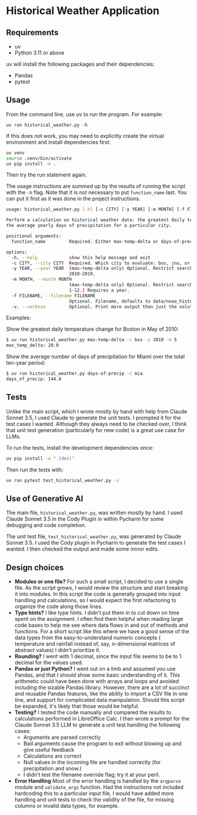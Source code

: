 # Historical Weather Application

## Requirements

- uv
- Python 3.11 or above

uv will install the following packages and their dependencies:

- Pandas
- pytest

## Usage
From the command line, use uv to run the program. For example:
```
uv run historical_weather.py -h
```

If this does not work, you may need to explicitly create the virtual environment and install dependencies first:
```bash
uv venv
source .venv/bin/activate
uv pip install -e .
```

Then try the run statement again.

The usage instructions are summed up by the results of running the script with the `-h` flag.
Note that it is not necessary to put `function_name` last. You can put it first as it was done in the project
instructions.

```bash
usage: historical_weather.py [-h] [-c CITY] [-y YEAR] [-m MONTH] [-f FILENAME] [-v] function_name

Perform a calculation on historical weather data: the greatest daily temperature change for a particular city, or
the average yearly days of precipitation for a particular city.

positional arguments:
  function_name         Required. Either max-temp-delta or days-of-precip

options:
  -h, --help            show this help message and exit
  -c CITY, --city CITY  Required. Which city to evaluate: bos, jnu, or mia
  -y YEAR, --year YEAR  (max-temp-delta only) Optional. Restrict search to a particular year in the range
                        2010-2019.
  -m MONTH, --month MONTH
                        (max-temp-delta only) Optional. Restrict search to a particular month in the range
                        1-12.) Requires a year.
  -f FILENAME, --filename FILENAME
                        Optional. Filename, defaults to data/noaa_historical_weather_10yr.csv
  -v, --verbose         Optional. Print more output than just the solution.
```
Examples:

Show the greatest daily temperature change for Boston in May of 2010:
```bash
$ uv run historical_weather.py max-temp-delta -c bos -y 2010 -m 5
max_temp_delta: 20.0
```
Show the average number of days of precipitation for Miami over the total ten-year period:
```bash
$ uv run historical_weather.py days-of-precip -c mia
days_of_precip: 144.8
````

## Tests

Unlike the main script, which I wrote mostly by hand with help from Claude Sonnet 3.5, I used Claude to generate the
unit tests. I prompted it for the test cases I wanted. Although they always need to be checked over, I think that unit
test generation (particularly for new code) is a great use case for LLMs.

To run the tests, install the development dependencies once:

```bash
uv pip install -e ".[dev]"
```

Then run the tests with:

```bash
uv run pytest test_historical_weather.py -v
```

## Use of Generative AI

The main file, `historical_weather.py`, was written mostly by hand. I used Claude Sonnet 3.5 in the Cody Plugin in
within Pycharm for some debugging and code completion.

The unit test file, `test_historical_weather.py`, was generated by Claude Sonnet 3.5. I used the Cody plugin in Pycharm
to generate the test cases I wanted. I then checked the output and made some minor edits.

## Design choices

- **Modules or one file?**  For such a small script, I decided to use a single file. As the script grows, I would review
  the structure and start breaking it into modules. In this script the code is generally grouped into input handling and
  calculations, so I would expect the first refactoring to organize the code along those lines.
- **Type hints?**  I like type hints. I didn't put them in to cut down on time spent on the assignment. I often find
  them helpful when reading large code bases to help me see where data flows in and out of methods and functions. For
  a short script like this where we have a good sense of the data types from the easy-to-understand numeric concepts (
  temperature and rainfall instead of, say, n-dimensional matrices of abstract values) I didn't prioritize it.
- **Rounding?**  I went with 1 decimal, since the input file seems to be to 1 decimal for the values used.
- **Pandas or just Python?**  I went out on a limb and assumed you use Pandas, and that I should show some basic
  understanding of it. This arithmetic could have been done with arrays and loops and avoided including the sizable
  Pandas library. However, there are a lot of succinct and reusable Pandas features, like the ability to import a CSV
  file in one line, and support for complicated data manipulation. Should this script be expanded, it's likely that
  those would be helpful.
- **Testing?**  I tested the code manually and compared the results to calculations performed in LibreOffice Calc. I
  then wrote a prompt for the Claude Sonnet 3.5 LLM to generate a unit test handling the following cases:
    - Arguments are parsed correctly
    - Bad arguments cause the program to exit without blowing up and give useful feedback
    - Calculations are correct
    - Null values in the incoming file are handled correctly (for precipitation and snow.)
    - I didn't test the filename override flag; try it at your peril.
- **Error Handling** Most of the error handling is handled by the `argparse` module and `validate_args` function. Had the
  instructions not included hardcoding this to a particular input file, I would have added more handling and unit tests
  to check the validity of the file, for missing columns or invalid data types, for example.
